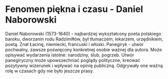 # Fenomen piękna i czasu - Daniel Naborowski
Daniel Naborowski (1573-1640) - najbardziej wykształcony poeta polskiego baroku, dworzanin rodu Radzimiłłów, był tłumaczem, lekarzem, urzędnikiem, poetą. Znał Łacinę, niemiecki, francuski i włoski. Panegiryk - utwór pochwalny, zawsze poświęcony konkretnej osobie ważnej dla autora. Może opisywać wydarzenia istotne: narodziny, ślub, pogrzeb. Utwór panegiryczny może upowszechniać poglądy polityczne, kreować pozytywny wizerunek i wpływać na opinię publiczną. Odgrywały one ważną rolę w czasach gdy nie było jeszcze prasy.
